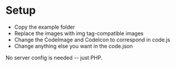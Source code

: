 # Setup

- Copy the example folder
- Replace the images with img tag-compatible images
- Change the CodeImage and CodeIcon to correspond in code.js
- Change anything else you want in the code.json

No server config is needed -- just PHP.
